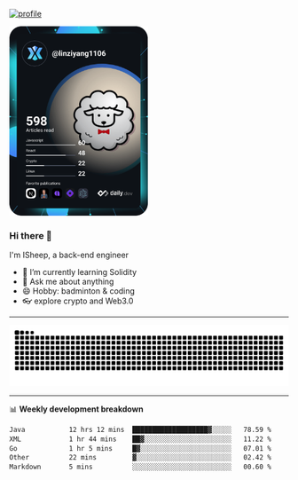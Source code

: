 [![profile](https://user-images.githubusercontent.com/54968314/208005045-e4b42f3b-833d-4242-bfcc-e764865553a2.svg)](https://www.calligrapher.ai/)

<a href="https://app.daily.dev/linziyang1106"><img src="/devcard.png" width="250" alt="ISheep's Dev Card"/></a>

### Hi there 🐏

I'm ISheep, a back-end engineer

- 🔭 I’m currently learning Solidity
- 💬 Ask me about anything
- 😄 Hobby: badminton & coding
- 👓 explore crypto and Web3.0

-------

![](https://raw.githubusercontent.com/ISheepp/ISheepp/output/github-contribution-grid-snake.svg)

-------

📊 **Weekly development breakdown**
<!--START_SECTION:waka-->

```txt
Java           12 hrs 12 mins  ███████████████████▓░░░░░   78.59 %
XML            1 hr 44 mins    ██▓░░░░░░░░░░░░░░░░░░░░░░   11.22 %
Go             1 hr 5 mins     █▓░░░░░░░░░░░░░░░░░░░░░░░   07.01 %
Other          22 mins         ▓░░░░░░░░░░░░░░░░░░░░░░░░   02.42 %
Markdown       5 mins          ░░░░░░░░░░░░░░░░░░░░░░░░░   00.60 %
```

<!--END_SECTION:waka-->
